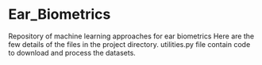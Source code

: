 # Ear_Biometrics
Repository of machine learning approaches for ear biometrics
Here are the few details of the files in the project directory.
utilities.py file contain code to download and process
the datasets.

